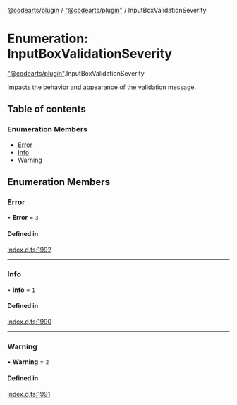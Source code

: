 [@codearts/plugin](../README.md) / ["@codearts/plugin"](../modules/_codearts_plugin_.md) / InputBoxValidationSeverity

# Enumeration: InputBoxValidationSeverity

["@codearts/plugin"](../modules/_codearts_plugin_.md).InputBoxValidationSeverity

Impacts the behavior and appearance of the validation message.

## Table of contents

### Enumeration Members

- [Error](codearts_plugin_.InputBoxValidationSeverity.md#error)
- [Info](codearts_plugin_.InputBoxValidationSeverity.md#info)
- [Warning](codearts_plugin_.InputBoxValidationSeverity.md#warning)

## Enumeration Members

### Error

• **Error** = ``3``

#### Defined in

[index.d.ts:1992](https://github.com/xyz-fish/cloudide-plugin-api/blob/9927cd6/index.d.ts#L1992)

___

### Info

• **Info** = ``1``

#### Defined in

[index.d.ts:1990](https://github.com/xyz-fish/cloudide-plugin-api/blob/9927cd6/index.d.ts#L1990)

___

### Warning

• **Warning** = ``2``

#### Defined in

[index.d.ts:1991](https://github.com/xyz-fish/cloudide-plugin-api/blob/9927cd6/index.d.ts#L1991)
